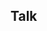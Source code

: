 

## Talk








<!--
Conceptual Mathematics, Article VI 清华 FODS seminar，2022.11
Tight Partial Identification of Causal Effects AI Time，2024.6
奥地利，ICML2024，2024.6
清华茶园姚班-研究生联合年度学术论坛，2024.12
A Systematic ML Framework for Causality 北京大学 Causality seminar，2024.11
第十三届全国概率统计会议，2024.11
上海交通大学 John Hopcroft 中心，2025.1
国防科技大学，2025.2
西安交通大学，2025.3
上海财经大学，2025.3
山东大学，2025.3
国防科技大学，2025.3
第十届统计论坛，2025.4
狗熊会，2025.6
Partial Identification with Proxy of Latent Confoundings 巴塞罗那，UAI2024，2024.6
Robust Causal Inference for Recommender System 中国台湾，SIGIR2023，2023.7
Adjusting Auxiliary Variables Under Approximate Neighborhood Interference 清华大学，2025.4
-->





